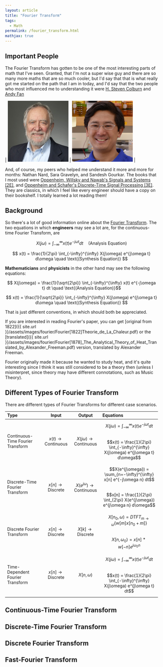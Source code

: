 ```yaml
---
layout: article
title: "Fourier Transform"
tags:
  - Math
permalink: /fourier_transform.html
mathjax: true
---
```


## Important People

The Fourier Transform has gotten to be one of the most interesting parts of math that I've seen. Granted, that I'm not a super wise guy and there are so many more maths that are so much cooler, but I'd say that that is what really got me started on the path that I am in today, and I'd say that the two people who most influenced me to understanding it were [H. Steven Colburn](https://www.bu.edu/eng/profile/h-steven-colburn-ph-d/) and [Andy Fan](https://www.bu.edu/eng/profile/andy-fan-ph-d/)

| <img src="/assets/images/people/stevecolburn.jpg" width="200" > | <img src="/assets/images/people/andyfan.jpg" width="200"> |

<!--
[Profile of Steve Colburn]({{ "/assets/images/people/stevecolburn.jpg" | absolute_url }}) ![Profile of Andy Fan]({{ "/assets/images/people/andyfan.jpg" | absolute_url }})
-->
And, of course, my peers who helped me understand it more and more for months: Nathan Nard, Sara Gravelyn, and Sandesh Gourkar. The books that I most used were [Oppenheim, Willsky and Nawab's Signals and Systems [2E]](https://www.amazon.com/Signals-Systems-2nd-Alan-Oppenheim/dp/0138147574/ref=sr_1_3?ie=UTF8&qid=1526736890&sr=8-3&keywords=oppenheim&dpID=517NQ2TVYQL&preST=_SX258_BO1,204,203,200_QL70_&dpSrc=srch), and [Oppenheim and Schafer's Discrete-Time Signal Processing [3E]](https://www.amazon.com/Discrete-Time-Signal-Processing-3rd-Prentice-Hall/dp/0131988425/ref=sr_1_4?ie=UTF8&qid=1526736890&sr=8-4&keywords=oppenheim&dpID=51v48p99JjL&preST=_SX258_BO1,204,203,200_QL70_&dpSrc=srch). They are classics, in which I feel like every engineer should have a copy on their bookshelf. I totally learned a lot reading them!

## Background
So there's a lot of good information online about the [Fourier Transform](https://en.wikipedia.org/wiki/Fourier_transform). The two equations in which **engineers** may see a lot are, for the continuous-time Fourier Transform, are  

$$ X(j\omega) = \int_{-\infty}^{\infty} x(t) e^{-j\omega t} dt \quad \text{(Analysis Equation)}$$   

$$ x(t) = \frac{1}{2\pi} \int_{-\infty}^{\infty} X(j\omega) e^{j\omega t} d\omega \quad \text{(Synthesis Equation)} $$


**Mathematicians** and **physicists** in the other hand may see the following equations:  

$$ X(j\omega) = \frac{1}{\sqrt{2\pi}} \int_{-\infty}^{\infty} x(t) e^{-j\omega t} dt \quad \text{(Analysis Equation)}$$   

$$ x(t) = \frac{1}{\sqrt{2\pi}} \int_{-\infty}^{\infty} X(j\omega) e^{j\omega t} d\omega \quad \text{(Synthesis Equation)} $$

That is just different conventions, in which should both be appreciated.

If you are interested in reading Fourier's paper, you can get [original from 1822]({{ site.url }}/assets/images/fourier/Fourier[1822]Theorie_de_La_Chaleur.pdf) or the [translated]({{ site.url }}/assets/images/fourier/Fourier[1878]_The_Analytical_Theory_of_Heat_Translated_by_Alexander_Freeman.pdf) version, translated by Alexander Freeman.

Fourier originally made it because he wanted to study heat, and it's quite interesting since I think it was still considered to be a theory then (unless I misinterpret, since theory may have different connotations, such as Music Theory).

## Different Types of Fourier Transform

There are different types of Fourier Transforms for different case scenarios.  

| Type                                   | Input                                  | Output                                           | Equations                                            |  
| :------------------------------------- | :------------------------------------: | :----------------------------------------------: | :--------------------------------------------------- |
| Continuous-Time Fourier Transform      | $$x(t) \rightarrow \text{Continuous}$$ | $$X(j\omega) \rightarrow \text{Continuous}$$     |  $$X(j\omega) = \int_{-\infty}^{\infty} x(t) e^{-j\omega t} dt$$ <br> $$x(t) = \frac{1}{2\pi} \int_{-\infty}^{\infty} X(j\omega) e^{j\omega t} d\omega$$ |
| Discrete-Time Fourier Transform        | $$x[n] \rightarrow \text{Discrete}$$   | $$X(e^{j\omega}) \rightarrow \text{Continuous}$$ | $$X(e^{j\omega}) = \sum_{n=-\infty}^{\infty} x[n] e^{-j\omega n} dt$$ <br> $$x[n] = \frac{1}{2\pi} \int_{2\pi} X(e^{j\omega}) e^{j\omega n} d\omega$$ |
| Discrete Fourier Transform             | $$x[n] \rightarrow \text{Discrete}$$   | $$X[k] \rightarrow \text{Discrete}$$             | $$X[n_0,\omega) = DTFT_{m\rightarrow \omega} \{ w[m] x[n_0 + m] \}$$ <br> $$X[n,\omega_0) = x[n] * w[-n] e^{j\omega_0 n}$$ |
| Time-Dependent Fourier Transform       | $$x[n] \rightarrow \text{Discrete}$$   | $$X[n,\omega)$$                                  | $$X(j\omega) = \int_{-\infty}^{\infty} x(t) e^{-j\omega t} dt$$ <br> $$x(t) = \frac{1}{2\pi} \int_{-\infty}^{\infty} X(j\omega) e^{j\omega t} dt$$ |


## Continuous-Time Fourier Transform
## Discrete-Time Fourier Transform
## Discrete Fourier Transform
## Fast-Fourier Transform
